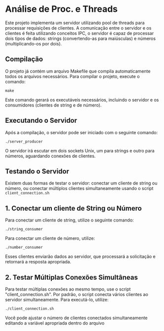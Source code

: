 # Análise de Proc. e Threads

Este projeto implementa um servidor utilizando pool de threads para processar requisições de clientes. A comunicação entre o servidor e os clientes é feita utilizando conceitos IPC, o servidor é capaz de processar dois tipos de dados: strings (convertendo-as para maiúsculas) e números (multiplicando-os por dois).

## Compilação

O projeto já contém um arquivo Makefile que compila automaticamente todos os arquivos necessários. Para compilar o projeto, execute o comando:

```make```

Este comando gerará os executáveis necessários, incluindo o servidor e os consumidores (clientes de string e de número).

## Executando o Servidor

Após a compilação, o servidor pode ser iniciado com o seguinte comando:

```./server_producer```

O servidor irá escutar em dois sockets Unix, um para strings e outro para números, aguardando conexões de clientes.

## Testando o Servidor

Existem duas formas de testar o servidor: conectar um cliente de string ou número, ou conectar múltiplos clientes simultaneamente usando o script ```client_connection.sh```

## 1. Conectar um cliente de String ou Número
Para conectar um cliente de string, utilize o seguinte comando:

```./string_consumer```

Para conectar um cliente de número, utilize:

```./number_consumer```

Esses clientes enviarão dados ao servidor, que processará a solicitação e retornará a resposta apropriada.

## 2. Testar Múltiplas Conexões Simultâneas

Para testar múltiplas conexões ao mesmo tempo, use o script "client_connection.sh". Por padrão, o script conecta vários clientes ao servidor simultaneamente. Para executá-lo, utilize:

```./client_connection.sh```

Você pode ajustar o número de clientes conectados simultaneamente editando a variável apropriada dentro do arquivo
